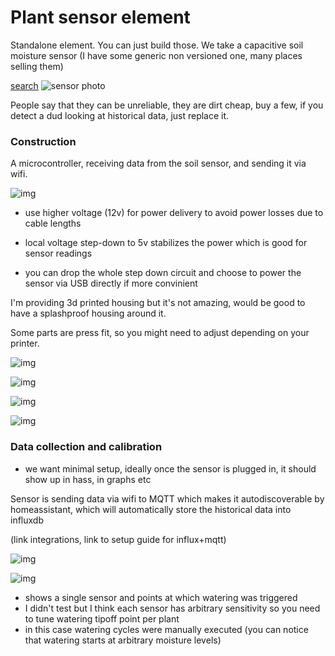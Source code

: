 
# Plant sensor element

Standalone element. You can just build those. We take a capacitive soil moisture sensor (I have some generic non versioned one, many places selling them)

[search](https://duckduckgo.com/?t=ffab&q=capacitive+soil+sensor&iax=images&ia=images)
![sensor photo](markdown/img/capacitive-soil-moisture-sensor.png)

People say that they can be unreliable, they are dirt cheap, buy a few, if you detect a dud looking at historical data, just replace it.

### Construction

A microcontroller, receiving data from the soil sensor, and sending it via wifi.

![img](markdown/img/sensormount.png)

- use higher voltage (12v) for power delivery to avoid power losses due to cable lengths

- local voltage step-down to 5v stabilizes the power which is good for sensor readings

- you can drop the whole step down circuit and choose to power the sensor via USB directly if more convinient

I'm providing 3d printed housing but it's not amazing, would be good to have a splashproof housing around it.

Some parts are press fit, so you might need to adjust depending on your printer.



![img](markdown/img/sensormount_photo1.jpeg)

![img](markdown/img/sensormount_photo2.jpeg)

![img](markdown/img/sensormount_photo3.jpeg)

![img](markdown/img/watering1.jpeg)



### Data collection and calibration

- we want minimal setup, ideally once the sensor is plugged in, it should show up in hass, in graphs etc

Sensor is sending data via wifi to MQTT which makes it autodiscoverable by homeassistant, which will automatically store the historical data into influxdb

(link integrations, link to setup guide for influx+mqtt)

![img](markdown/img/data_flow.svg)

![img](markdown/img/grafana.png)

- shows a single sensor and points at which watering was triggered
- I didn't test but I think each sensor has arbitrary sensitivity so you need to tune watering tipoff point per plant
- in this case watering cycles were manually executed (you can notice that watering starts at arbitrary moisture levels)
